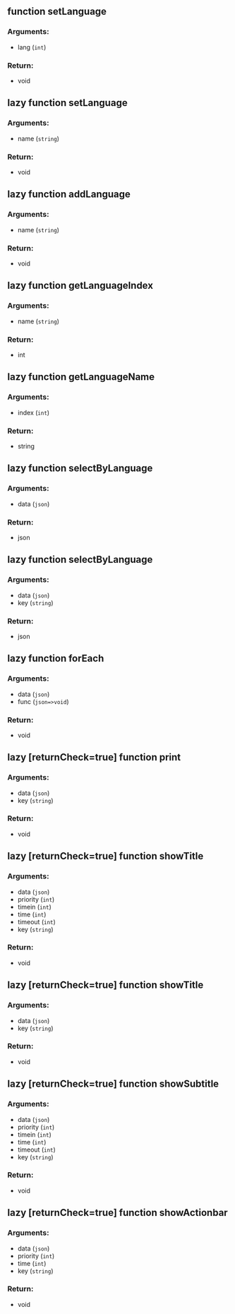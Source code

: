 ## function setLanguage
### Arguments:
- lang (`int`)
### Return:
- void




## lazy function setLanguage
### Arguments:
- name (`string`)
### Return:
- void




## lazy function addLanguage
### Arguments:
- name (`string`)
### Return:
- void




## lazy function getLanguageIndex
### Arguments:
- name (`string`)
### Return:
- int




## lazy function getLanguageName
### Arguments:
- index (`int`)
### Return:
- string




## lazy function selectByLanguage
### Arguments:
- data (`json`)
### Return:
- json




## lazy function selectByLanguage
### Arguments:
- data (`json`)
- key (`string`)
### Return:
- json




## lazy function forEach
### Arguments:
- data (`json`)
- func (`json=>void`)
### Return:
- void




## lazy [__returnCheck__=true] function print
### Arguments:
- data (`json`)
- key (`string`)
### Return:
- void




## lazy [__returnCheck__=true] function showTitle
### Arguments:
- data (`json`)
- priority (`int`)
- timein (`int`)
- time (`int`)
- timeout (`int`)
- key (`string`)
### Return:
- void




## lazy [__returnCheck__=true] function showTitle
### Arguments:
- data (`json`)
- key (`string`)
### Return:
- void




## lazy [__returnCheck__=true] function showSubtitle
### Arguments:
- data (`json`)
- priority (`int`)
- timein (`int`)
- time (`int`)
- timeout (`int`)
- key (`string`)
### Return:
- void




## lazy [__returnCheck__=true] function showActionbar
### Arguments:
- data (`json`)
- priority (`int`)
- time (`int`)
- key (`string`)
### Return:
- void





